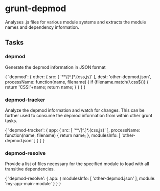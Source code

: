 grunt-depmod
============

Analyses .js files for various module systems and extracts the module names
and dependency information.

Tasks
-----

### depmod

Generate the depmod information in JSON format

{
   'depmod': {
       other: {
           src: [ '**/[^\.]*.{css,js}' ],
           dest: 'other-depmod.json',
           processName: function(name, filename) {
               if (filename.match(/\.css$/)) {
                   return 'CSS!'+name;
               return name;
           }
       }
   }
}


### depmod-tracker

Analyze the depmod information and watch for changes. This can be further
used to consume the depmod information from within other grunt tasks.

{
   'depmod-tracker': {
       app: {
           src: [ '**/[^\.]*.{css,js}' ],
           processName: function(name, filename) { return name; },
           modulesInfo: [ 'other-depmod.json' ]
       }
   }
}


### depmod-resolve

Provide a list of files necessary for the specified module to load
with all transitive dependencies.

{
   'depmod-resolve': {
       app: {
           modulesInfo: [ 'other-depmod.json' ],
           module: 'my-app-main-module'
       }
   }
}

